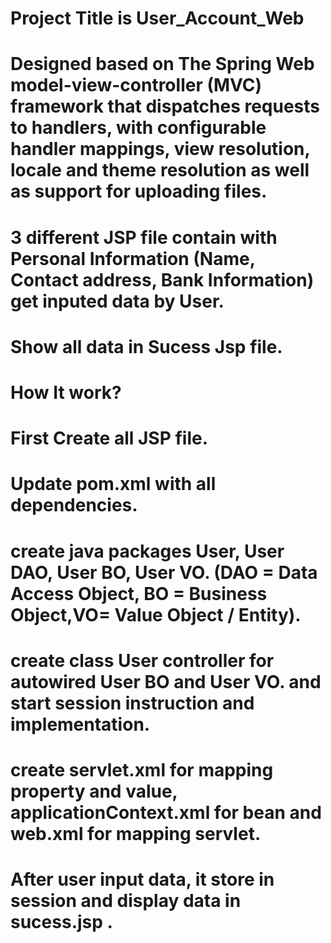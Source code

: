 # Project Title is User_Account_Web
# Designed based on The Spring Web model-view-controller (MVC) framework that dispatches requests to handlers, with configurable handler mappings, view resolution, locale and theme resolution as well as support for uploading files.
# 3 different JSP file contain with Personal Information (Name, Contact address, Bank Information) get inputed data by User. 
# Show all data in Sucess Jsp file. 

# How It work?

# First Create all JSP file.
# Update pom.xml with all dependencies. 
# create java packages User, User DAO, User BO, User VO. (DAO = Data Access Object, BO = Business Object,VO= Value Object / Entity).
# create class User controller for autowired User BO and User VO. and start session instruction and implementation. 
# create servlet.xml for mapping property and value, applicationContext.xml for bean and web.xml for mapping servlet.
# After user input data, it store in session and display data in sucess.jsp .

